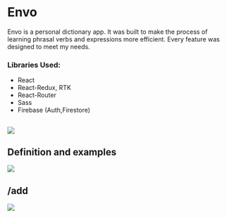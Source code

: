 # Envo

Envo is a personal dictionary app. It was built to make the process of learning phrasal verbs and expressions more efficient. Every feature was designed to meet my needs.

### Libraries Used:

-  React
-  React-Redux, RTK
-  React-Router
-  Sass
-  Firebase (Auth,Firestore)

##

![](https://firebasestorage.googleapis.com/v0/b/image-gallery-610ea.appspot.com/o/users%2FGeorge-VCXtOV23v8bv667J0SkSr8OiQmm2%2Fgallery%2Fenvo-pic.png?alt=media&token=ca84ea90-063c-42c2-a385-ea84a113ed85)

## Definition and examples

![](https://firebasestorage.googleapis.com/v0/b/image-gallery-610ea.appspot.com/o/users%2FGeorge-VCXtOV23v8bv667J0SkSr8OiQmm2%2Fgallery%2Fenvo-definition.png?alt=media&token=d1bed24b-16fd-4b73-a6d5-7a784330f004)

## /add

![](https://firebasestorage.googleapis.com/v0/b/image-gallery-610ea.appspot.com/o/users%2FGeorge-VCXtOV23v8bv667J0SkSr8OiQmm2%2Fgallery%2Fenvo-admin.png?alt=media&token=308f4d78-c8f3-424e-86c6-2979a820a4d9)
